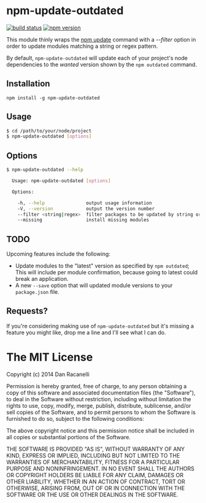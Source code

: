 # npm-update-outdated

[![build status](https://travis-ci.org/elrasguno/npm-update-outdated.svg)](https://travis-ci.org/elrasguno/npm-update-outdated) [![npm version](https://badge.fury.io/js/npm-update-outdated.svg)](http://badge.fury.io/js/npm-update-outdated)
 
This module thinly wraps the [npm update](https://www.npmjs.org/doc/cli/npm-update.html) command with a _--filter_ option in order to update modules matching a string or regex pattern.

By default, `npm-update-outdated` will update each of your project's node dependencies to the _wanted_ version shown by the `npm outdated` command.

## Installation

```
npm install -g npm-update-outdated
```

## Usage

```bash
$ cd /path/to/your/node/project
$ npm-update-outdated [options]
```

## Options

```bash
$ npm-update-outdated --help

  Usage: npm-update-outdated [options]

  Options:

    -h, --help               output usage information
    -V, --version            output the version number
    --filter <string|regex>  filter packages to be updated by string or regex
    --missing                install missing modules
```

## TODO

Upcoming features include the following:
 * Update modules to the "latest" version as specified by `npm outdated`; This will include per module confirmation, because going to latest could break an application.
 * A new `--save` option that will updated module versions to your `package.json` file.

## Requests?

If you're considering making use of `npm-update-outdated` but it's missing a feature you might like, drop me a line and I'll see what I can do.

The MIT License
===============

Copyright (c) 2014 Dan Racanelli

Permission is hereby granted, free of charge, to any person obtaining a copy
of this software and associated documentation files (the "Software"), to deal
in the Software without restriction, including without limitation the rights
to use, copy, modify, merge, publish, distribute, sublicense, and/or sell
copies of the Software, and to permit persons to whom the Software is
furnished to do so, subject to the following conditions:

The above copyright notice and this permission notice shall be included in
all copies or substantial portions of the Software.

THE SOFTWARE IS PROVIDED "AS IS", WITHOUT WARRANTY OF ANY KIND, EXPRESS OR
IMPLIED, INCLUDING BUT NOT LIMITED TO THE WARRANTIES OF MERCHANTABILITY,
FITNESS FOR A PARTICULAR PURPOSE AND NONINFRINGEMENT. IN NO EVENT SHALL THE
AUTHORS OR COPYRIGHT HOLDERS BE LIABLE FOR ANY CLAIM, DAMAGES OR OTHER
LIABILITY, WHETHER IN AN ACTION OF CONTRACT, TORT OR OTHERWISE, ARISING FROM,
OUT OF OR IN CONNECTION WITH THE SOFTWARE OR THE USE OR OTHER DEALINGS IN
THE SOFTWARE.
